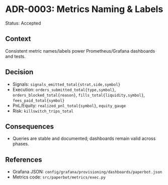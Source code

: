 # ADR-0003: Metrics Naming & Labels

Status: Accepted

## Context
Consistent metric names/labels power Prometheus/Grafana dashboards and tests.

## Decision
- Signals: `signals_emitted_total{strat,side,symbol}`
- Execution: `orders_submitted_total{type,symbol}`, `orders_blocked_total{reason}`, `fills_total{liquidity,symbol}`, `fees_paid_total{symbol}`
- PnL/Equity: `realized_pnl_total{symbol}`, `equity_gauge`
- Risk: `killswitch_trips_total`

## Consequences
- Queries are stable and documented; dashboards remain valid across phases.

## References
- Grafana JSON: `config/grafana/provisioning/dashboards/paperbot.json`
- Metrics code: `src/paperbot/metrics/exec.py`

